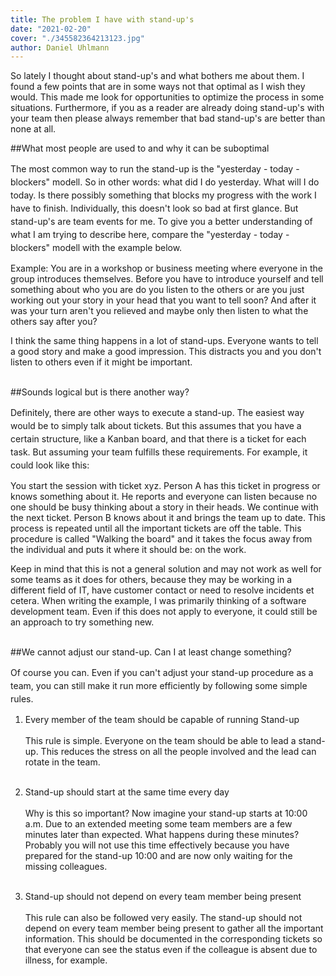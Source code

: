 ```yaml
---
title: The problem I have with stand-up's
date: "2021-02-20"
cover: "./345582364213123.jpg"
author: Daniel Uhlmann
---
```


So lately I thought about stand-up's and what bothers me about them. I found a few points that are in some ways not that optimal as I wish they would. This made me look for opportunities to optimize the process in some situations. Furthermore, if you as a reader are already doing stand-up's with your team then please always remember that bad stand-up's are better than none at all.

##What most people are used to and why it can be suboptimal

<p style = "line-height: 1.5;">
The most common way to run the stand-up is the "yesterday - today - blockers" modell. So in other words: what did I do yesterday. What will I do today. Is there possibly something that blocks my progress with the work I have to finish. Individually, this doesn't look so bad at first glance. But stand-up's are team events for me. To give you a better understanding of what I am trying to describe here, compare the "yesterday - today - blockers" modell with the example below.

Example: You are in a workshop or business meeting where everyone in the group introduces themselves. Before you have to introduce yourself and tell something about who you are do you listen to the others or are you just working out your story in your head that you want to tell soon? And after it was your turn aren't you relieved and maybe only then listen to what the others say after you?

I think the same thing happens in a lot of stand-ups. Everyone wants to tell a good story and make a good impression. This distracts you and you don't listen to others even if it might be important.
<br></br></p>

##Sounds logical but is there another way?
<p style = "line-height: 1.5;">
Definitely, there are other ways to execute a stand-up. The easiest way would be to simply talk about tickets. But this assumes that you have a certain structure, like a Kanban board, and that there is a ticket for each task. But assuming your team fulfills these requirements. For example, it could look like this:

You start the session with ticket xyz. Person A has this ticket in progress or knows something about it. He reports and everyone can listen because no one should be busy thinking about a story in their heads. We continue with the next ticket. Person B knows about it and brings the team up to date. This process is repeated until all the important tickets are off the table. This procedure is called "Walking the board" and it takes the focus away from the individual and puts it where it should be: on the work.

Keep in mind that this is not a general solution and may not work as well for some teams as it does for others, because they may be working in a different field of IT, have customer contact or need to resolve incidents et cetera. When writing the example, I was primarily thinking of a software development team. Even if this does not apply to everyone, it could still be an approach to try something new.
<br></br></p>

##We cannot adjust our stand-up. Can I at least change something?
<p style = "line-height: 1.5;">
Of course you can. Even if you can't adjust your stand-up procedure as a team, you can still make it run more efficiently by following some simple rules.

1. Every member of the team should be capable of running Stand-up<br></br>
This rule is simple. Everyone on the team should be able to lead a stand-up. This reduces the stress on all the people involved and the lead can rotate in the team.<br></br>

2. Stand-up should start at the same time every day<br></br>
Why is this so important? Now imagine your stand-up starts at 10:00 a.m. Due to an extended meeting some team members are a few minutes later than expected. What happens during these minutes? Probably you will not use this time effectively because you have prepared for the stand-up 10:00 and are now only waiting for the missing colleagues.<br></br>

3. Stand-up should not depend on every team member being present<br></br>
This rule can also be followed very easily. The stand-up should not depend on every team member being present to gather all the important information. This should be documented in the corresponding tickets so that everyone can see the status even if the colleague is absent due to illness, for example.<br></br>
<br></br></p>

<p style = "line-height: 1.5;">


<br></br></p>


<p style = "line-height: 1.5;">
<br></br></p>
